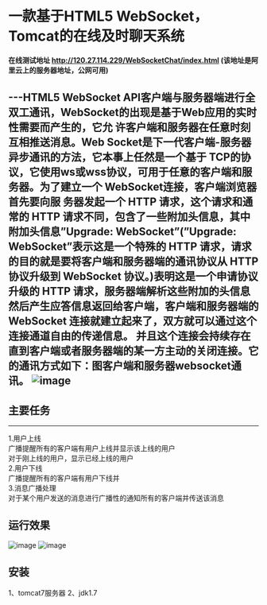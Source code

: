 # 一款基于HTML5 WebSocket，Tomcat的在线及时聊天系统
#### 在线测试地址 http://120.27.114.229/WebSocketChat/index.html (该地址是阿里云上的服务器地址，公网可用)
---HTML5 WebSocket API客户端与服务器端进行全双工通讯，WebSocket的出现是基于Web应用的实时性需要而产生的，它允
许客户端和服务器在任意时刻互相推送消息。Web Socket是下一代客户端-服务器异步通讯的方法，它本事上任然是一个基于
TCP的协议，它使用ws或wss协议，可用于任意的客户端和服务器。为了建立一个 WebSocket连接，客户端浏览器首先要向服
务器发起一个 HTTP 请求，这个请求和通常的 HTTP 请求不同，包含了一些附加头信息，其中附加头信息”Upgrade: WebSocket”(”Upgrade:
WebSocket”表示这是一个特殊的 HTTP 请求，请求的目的就是要将客户端和服务器端的通讯协议从 HTTP 协议升级到 WebSocket 协议。)表明这是一个申请协议升级的 HTTP
请求，服务器端解析这些附加的头信息然后产生应答信息返回给客户端，客户端和服务器端的 WebSocket 连接就建立起来了，双方就可以通过这个连接通道自由的传递信息。
并且这个连接会持续存在直到客户端或者服务器端的某一方主动的关闭连接。它的通讯方式如下：图客户端和服务器websocket通讯。
![image](https://github.com/silence940109/PrescriptionTrackSystem/blob/master/systemimages/websocket.jpg)
---
## 主要任务
---
1.用户上线<br>
	广播提醒所有的客户端有用户上线并显示该上线的用户<br>
	对于刚上线的用户，显示已经上线的用户<br>
2.用户下线<br>
	广播提醒所有的客户端有用户下线并<br>
3.消息广播处理<br>
	对于某个用户发送的消息进行广播性的通知所有的客户端并传送该消息<br>

## 运行效果
![image](https://github.com/silence940109/WebSocketChat/blob/master/images/img1.png)
![image](https://github.com/silence940109/WebSocketChat/blob/master/images/img2.png)

## 安装
1、tomcat7服务器
2、jdk1.7


